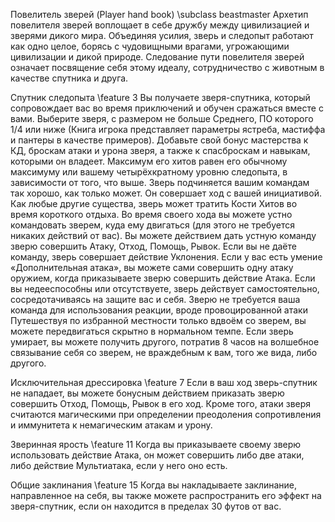 Повелитель зверей (Player hand book)
\subclass beastmaster Архетип повелителя зверей воплощает в себе дружбу между цивилизацией и зверями дикого мира. Объединяя усилия, зверь и следопыт работают как одно целое, борясь с чудовищными врагами, угрожающими цивилизации и дикой природе. Следование пути повелителя зверей означает посвящение себя этому идеалу, сотрудничество с животным в качестве спутника и друга.

Спутник следопыта
\feature 3 
Вы получаете зверя-спутника, который сопровождает вас во время приключений и обучен сражаться вместе с вами. Выберите зверя, с размером не больше Среднего, ПО которого 1/4 или ниже (Книга игрока представляет параметры ястреба, мастиффа и пантеры в качестве примеров). Добавьте свой бонус мастерства к КД, броскам атаки и урона зверя, а также к спасброскам и навыкам, которыми он владеет. Максимум его хитов равен его обычному максимуму или вашему четырёхкратному уровню следопыта, в зависимости от того, что выше.
Зверь подчиняется вашим командам так хорошо, как только может. Он совершает ход с вашей инициативой. Как любые другие существа, зверь может тратить Кости Хитов во время короткого отдыха. Во время своего хода вы можете устно командовать зверем, куда ему двигаться (для этого не требуется никаких действий от вас). Вы можете действием дать устную команду зверю совершить Атаку, Отход, Помощь, Рывок. Если вы не даёте команду, зверь совершает действие Уклонения. Если у вас есть умение «Дополнительная атака», вы можете сами совершить одну атаку оружием, когда приказываете зверю совершить действие Атака.
Если вы недееспособны или отсутствуете, зверь действует самостоятельно, сосредотачиваясь на защите вас и себя. Зверю не требуется ваша команда для использования реакции, вроде провоцированной атаки
Путешествуя по избранной местности только вдвоём со зверем, вы можете передвигаться скрытно в нормальном темпе.
Если зверь умирает, вы можете получить другого, потратив 8 часов на волшебное связывание себя со зверем, не враждебным к вам, того же вида, либо другого.

Исключительная дрессировка
\feature 7
Если в ваш ход зверь-спутник не нападает, вы можете бонусным действием приказать зверю совершить Отход, Помощь, Рывок в его ход. Кроме того, атаки зверя считаются магическими при определении преодоления сопротивления и иммунитета к немагическим атакам и урону.

Зверинная ярость
\feature 11
Когда вы приказываете своему зверю использовать действие Атака, он может совершить либо две атаки, либо действие Мультиатака, если у него оно есть.

Общие заклинания
\feature 15
Когда вы накладываете заклинание, направленное на себя, вы также можете распространить его эффект на зверя-спутник, если он находится в пределах 30 футов от вас.
